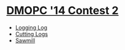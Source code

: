 # [DMOPC '14 Contest 2](http://www.dmoj.ca/contest/dmopc14c2)

* [Logging Log](http://www.dmoj.ca/problem/dmopc14c2p1)
* [Cutting Logs](http://www.dmoj.ca/problem/dmopc14c2p2)
* [Sawmill](http://www.dmoj.ca/problem/dmopc14c2p3)
